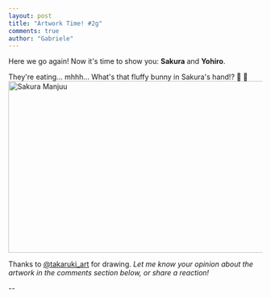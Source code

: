 ```yaml
---
layout: post
title: "Artwork Time! #2g"
comments: true
author: "Gabriele"
---
```

Here we go again! Now it's time to show you: **Sakura** and **Yohiro**.

They're eating... mhhh... What's that fluffy bunny in Sakura's hand!? 🍱 🐰
<img class="post-responsive-image" src="https://gabryon99.github.io/assets/artworks/artwork2.jpg" width="600" height="340" alt="Sakura Manjuu">

Thanks to [@takaruki_art](https://instagram.com/takaruki_art) for drawing.
*Let me know your opinion about the artwork in the comments section below, or share a reaction!*

--

